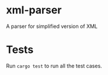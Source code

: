 # xml-parser
A parser for simplified version of XML

# Tests
Run `cargo test` to run all the test cases.
